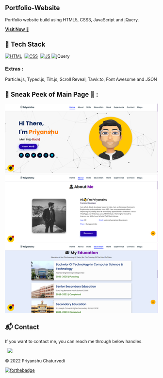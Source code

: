 ## Portfolio-Website
Portfolio website build using HTML5, CSS3, JavaScript and jQuery.

<a href="https://priyanshu-chaturvedi.netlify.app/" target="_blank">**Visit Now** 🚀</a>


## 📌 Tech Stack
[![HTML](https://img.shields.io/badge/html5%20-%23E34F26.svg?&style=for-the-badge&logo=html5&logoColor=white)](https://github.com/jigar-sable/Portfolio-Website/search?l=html)&nbsp;
[![CSS](https://img.shields.io/badge/css3%20-%231572B6.svg?&style=for-the-badge&logo=css3&logoColor=white)](https://github.com/jigar-sable/Portfolio-Website/search?l=css)&nbsp;
[![JS](https://img.shields.io/badge/javascript%20-%23323330.svg?&style=for-the-badge&logo=javascript&logoColor=%23F7DF1E)](https://github.com/jigar-sable/Portfolio-Website/search?l=javascript)
<img alt="jQuery" src="https://img.shields.io/badge/jquery-%230769AD.svg?style=for-the-badge&logo=jquery&logoColor=white"/>

### Extras : 
Particle.js, Typed.js, Tilt.js, Scroll Reveal, Tawk.to, Font Awesome and JSON

## 📌 Sneak Peek of Main Page 🙈 :
![mockup720](https://github.com/priyanshuengine/priyanshuengine.github.io/blob/main/1.png)
![ss](https://github.com/priyanshuengine/priyanshuengine.github.io/blob/main/2.png)
![ms](https://github.com/priyanshuengine/priyanshuengine.github.io/blob/main/3.png)


<h2>📬 Contact</h2>


If you want to contact me, you can reach me through below handles.

&nbsp;&nbsp;<a href="https://www.linkedin.com/in/priyanshu-chaturvedi-1a7864225/"><img src="https://www.felberpr.com/wp-content/uploads/linkedin-logo.png" width="30"></img></a>

© 2022 Priyanshu Chaturvedi


[![forthebadge](https://forthebadge.com/images/badges/built-with-love.svg)](https://forthebadge.com)
